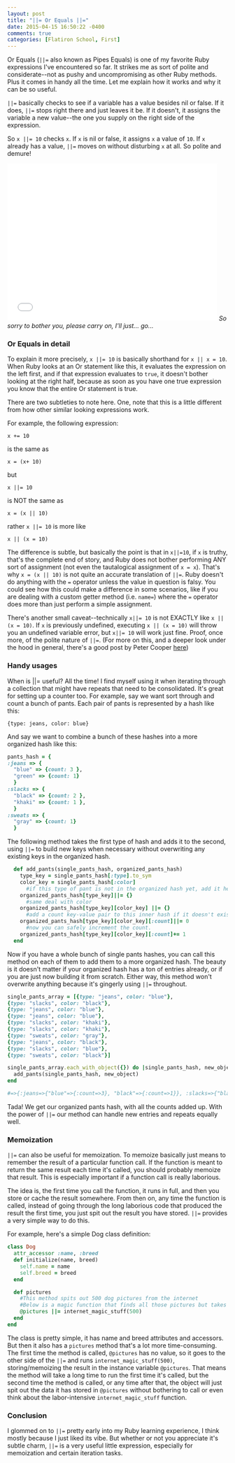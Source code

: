 ```yaml
---
layout: post
title: "||= Or Equals ||="
date: 2015-04-15 16:50:22 -0400
comments: true
categories: [Flatiron School, First]
---
```


Or Equals (`||=` also known as Pipes Equals) is one of my favorite Ruby expressions I've encountered so far. It strikes me as sort of polite and considerate--not as pushy and uncompromising as other Ruby methods. Plus it comes in handy all the time. Let me explain how it works and why it can be so useful.

`||=` basically checks to see if a variable has a value besides nil or false. If it does, `||=` stops right there and just leaves it be. If it doesn't, it assigns the variable a new value--the one you supply on the right side of the expression.

So `x ||= 10` checks `x`. If `x` is nil or false, it assigns `x` a value of `10`. If `x` already has a value, `||=` moves on without disturbing `x` at all. So polite and demure!


<iframe src="//giphy.com/embed/HQvoFeZbR5wD6" width="480" height="360" frameBorder="0" style="max-width: 100%" class="giphy-embed" webkitAllowFullScreen mozallowfullscreen allowFullScreen></iframe>
<caption><em>So sorry to bother you, please carry on, I'll just... go... </em></caption>

<h3>Or Equals in detail</h3>

To explain it more precisely, `x ||= 10` is basically shorthand for `x || x = 10`. When Ruby looks at an Or statement like this, it evaluates the expression on the left first, and if that expression evaluates to `true`, it doesn't bother looking at the right half, because as soon as you have one true expression you know that the entire Or statement is true.

There are two subtleties to note here. One, note that this is a little different from how other similar looking expressions work.

For example, the following expression: 

`x += 10`

is the same as 

`x = (x+ 10)`

but

`x ||= 10`

is NOT the same as

`x = (x || 10)`

rather `x ||= 10` is more like

`x || (x = 10)`

The difference is subtle, but basically the point is that in `x||=10`, if `x` is truthy, that's the complete end of story, and Ruby does not bother performing ANY sort of assignment (not even the tautalogical assignment of `x = x`). That's why `x = (x || 10)` is not quite an accurate translation of `||=`. Ruby doesn't do anything with the `=` operator unless the value in question is falsy. You could see how this could make a difference in some scenarios, like if you are dealing with a custom getter method (i.e. `name=`) where the `=` operator does more than just perform a simple assignment.

There's another small caveat--technically `x||= 10` is not EXACTLY like `x || (x = 10)`. If `x` is previously undefined, executing `x || (x = 10)` will throw you an undefined variable error, but `x||= 10` will work just fine. Proof, once more, of the polite nature of `||=`. (For more on this, and a deeper look under the hood in general, there's a good post by Peter Cooper <a href="http://www.rubyinside.com/what-rubys-double-pipe-or-equals-really-does-5488.html">here</a>)


<h3>Handy usages</h3>

When is ||= useful? All the time! I find myself using it when iterating through a collection that might have repeats that need to be consolidated. It's great for setting up a counter too. For example, say we want sort through and count a bunch of pants. Each pair of pants is represented by a hash like this:

`{type: jeans, color: blue}`

And say we want to combine a bunch of these hashes into a more organized hash like this:
```ruby
pants_hash = {
:jeans => { 
  "blue" => {count: 3 },
  "green" => {count: 1}
  }
:slacks => {
  "black" => {count: 2 },
  "khaki" => {count: 1 },
  }
:sweats => { 
  "gray" => {count: 1}
  }
```
The following method takes the first type of hash and adds it to the second, using `||=` to build new keys when necessary without overwriting any existing keys in the organized hash.
```ruby
  def add_pants(single_pants_hash, organized_pants_hash)
    type_key = single_pants_hash[:type].to_sym
    color_key = single_pants_hash[:color]
      #if this type of pant is not in the organized hash yet, add it here pointing to an empty hash
    organized_pants_hash[type_key]||= {}
      #same deal with color
    organized_pants_hash[type_key][color_key] ||= {}
      #add a count key-value pair to this inner hash if it doesn't exist yet
    organized_pants_hash[type_key][color_key][:count]||= 0
      #now you can safely increment the count.
    organized_pants_hash[type_key][color_key][:count]+= 1
  end
```

Now if you have a whole bunch of single pants hashes, you can call this method on each of them to add them to a more organized hash. The beauty is it doesn't matter if your organized hash has a ton of entries already, or if you are just now building it from scratch. Either way, this method won't overwrite anything because it's gingerly using `||=` throughout.
```ruby
single_pants_array = [{type: "jeans", color: "blue"},
{type: "slacks", color: "black"},
{type: "jeans", color: "blue"},
{type: "jeans", color: "blue"},
{type: "slacks", color: "khaki"},
{type: "slacks", color: "khaki"},
{type: "sweats", color: "gray"},
{type: "jeans", color: "black"},
{type: "slacks", color: "blue"},
{type: "sweats", color: "black"}]

single_pants_array.each_with_object({}) do |single_pants_hash, new_object|
  add_pants(single_pants_hash, new_object)
end

#=>{:jeans=>{"blue"=>{:count=>3}, "black"=>{:count=>1}}, :slacks=>{"black"=>{:count=>1}, "khaki"=>{:count=>2}, "blue"=>{:count=>1}}, :sweats=>{"gray"=>{:count=>1}, "black"=>{:count=>1}}} 
```
Tada! We get our organized pants hash, with all the counts added up. With the power of `||=` our method can handle new entries and repeats equally well.

<h3>Memoization</h3>

`||=` can also be useful for memoization. To memoize basically just means to remember the result of a particular function call. If the function is meant to return the same result each time it's called, you should probably memoize that result. This is especially important if a function call is really laborious.

The idea is, the first time you call the function, it runs in full, and then you store or cache the result somewhere. From then on, any time the function is called, instead of going through the long laborious code that produced the result the first time, you just spit out the result you have stored. `||=` provides a very simple way to do this.

For example, here's a simple Dog class definition:

```ruby
class Dog
  attr_accessor :name, :breed
  def initialize(name, breed)
    self.name = name
    self.breed = breed
  end

  def pictures
    #This method spits out 500 dog pictures from the internet
    #Below is a magic function that finds all those pictures but takes a really long time
    @pictures ||= internet_magic_stuff(500)
  end
end
```

The class is pretty simple, it has name and breed attributes and accessors. But then it also has a `pictures` method that's a lot more time-consuming. The first time the method is called, `@pictures` has no value, so it goes to the other side of the `||=` and runs `internet_magic_stuff(500)`, storing/memoizing the result in the instance variable `@pictures`. That means the method will take a long time to run the first time it's called, but the second time the method is called, or any time after that, the object will just spit out the data it has stored in `@pictures` without bothering to call or even think about the labor-intensive `internet_magic_stuff` function.

<h3>Conclusion</h3>

I glommed on to `||=` pretty early into my Ruby learning experience, I think mostly because I just liked its vibe. But whether or not you appreciate it's subtle charm, `||=` is a very useful little expression, especially for memoization and certain iteration tasks. 


